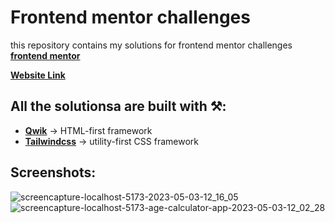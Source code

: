 # Frontend mentor challenges

this repository contains my solutions for frontend mentor challenges [**frontend mentor**](https://www.frontendmentor.io/challenges)

[**Website Link**](https://mousa-frontend-mentor.netlify.app/)

## All the solutionsa are built with ⚒️:
- [**Qwik**](http://qwik.builder.io/) -> HTML-first framework
- [**Tailwindcss**](https://tailwindcss.com/) -> utility-first CSS framework

## Screenshots:

![screencapture-localhost-5173-2023-05-03-12_16_05](https://user-images.githubusercontent.com/93449860/235889912-474ec54d-5e1f-4c54-8b5f-a8bd56b9f882.png)
![screencapture-localhost-5173-age-calculator-app-2023-05-03-12_02_28](https://user-images.githubusercontent.com/93449860/235889460-042c7e0d-c46d-4633-b524-36cef55e8f66.png)
